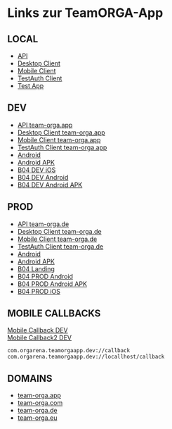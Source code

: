 # Links zur TeamORGA-App

## LOCAL

* [API](http://localhost:4400)
* [Desktop Client](http://localhost:4401)
* [Mobile Client](http://localhost:4402)
* [TestAuth Client](http://localhost:4411)
* [Test App](http://localhost:4410)

## DEV

* [API team-orga.app](https://api-dev.team-orga.app)
* [Desktop Client team-orga.app](https://client-dev.team-orga.app)
* [Mobile Client team-orga.app](https://mobile-dev.team-orga.app)
* [TestAuth Client team-orga.app](https://testauth-dev.team-orga.app)
* [Android](https://st2tpezb2tay2abw.blob.core.windows.net/downloads/com.orgarena.teamorgaapp.dev/android.install.html)
* [Android APK](https://st2tpezb2tay2abw.blob.core.windows.net/downloads/com.orgarena.teamorgaapp.dev/teamorga-apps-mobile-dev.apk)
* [B04 DEV iOS](https://st2tpezb2tay2abw.blob.core.windows.net/downloads/com.bayer04.teamorgaapp.dev/ios.install.html)
* [B04 DEV Android](https://st2tpezb2tay2abw.blob.core.windows.net/downloads/com.bayer04.teamorgaapp.dev/android.install.html)
* [B04 DEV Android APK](https://st2tpezb2tay2abw.blob.core.windows.net/downloads/com.bayer04.teamorgaapp.dev/teamorga-apps-mobile-b04dev.apk)

## PROD

* [API team-orga.de](https://api.team-orga.de)
* [Desktop Client team-orga.de](https://client.team-orga.de)
* [Mobile Client team-orga.de](https://mobile.team-orga.de)
* [TestAuth Client team-orga.de](https://testauth.team-orga.de)
* [Android](https://stbionzqccpizwa.blob.core.windows.net/downloads/com.orgarena.teamorgaapp.prod/android.install.html)
* [Android APK](https://stbionzqccpizwa.blob.core.windows.net/downloads/com.orgarena.teamorgaapp.prod/teamorga-apps-mobile-prod.apk)
* [B04 Landing](https://b04.team-orga.de)
* [B04 PROD Android](https://stbionzqccpizwa.blob.core.windows.net/downloads/com.bayer04.teamorgaapp.prod/android.install.html)
* [B04 PROD Android APK](https://stbionzqccpizwa.blob.core.windows.net/downloads/com.bayer04.teamorgaapp.prod/teamorga-apps-mobile-b04prod.apk)
* [B04 PROD iOS](https://stbionzqccpizwa.blob.core.windows.net/downloads/com.bayer04.teamorgaapp.prod/ios.install.html)

## MOBILE CALLBACKS

<a href="com.orgarena.teamorgaapp.dev://callback">Mobile Callback DEV</a>
<br/>
<a href="com.orgarena.teamorgaapp.dev://locallhost/callback">Mobile Callback2 DEV</a>
<br/>

```code
com.orgarena.teamorgaapp.dev://callback
com.orgarena.teamorgaapp.dev://locallhost/callback
```

## DOMAINS

* [team-orga.app](https://team-orga.app)
* [team-orga.com](https://team-orga.com)
* [team-orga.de](https://team-orga.de)
* [team-orga.eu](https://team-orga.eu)
